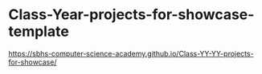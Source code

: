 # Class-Year-projects-for-showcase-template
https://sbhs-computer-science-academy.github.io/Class-YY-YY-projects-for-showcase/
